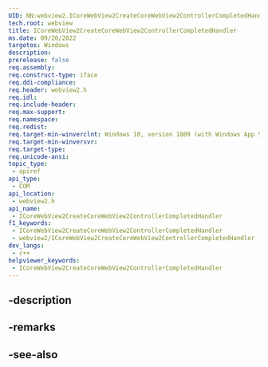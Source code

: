 ```yaml
---
UID: NN:webview2.ICoreWebView2CreateCoreWebView2ControllerCompletedHandler
tech.root: webview
title: ICoreWebView2CreateCoreWebView2ControllerCompletedHandler
ms.date: 09/20/2022
targetos: Windows
description: 
prerelease: false
req.assembly: 
req.construct-type: iface
req.ddi-compliance: 
req.header: webview2.h
req.idl: 
req.include-header: 
req.max-support: 
req.namespace: 
req.redist: 
req.target-min-winverclnt: Windows 10, version 1809 (with Windows App SDK 1.1 or later)
req.target-min-winversvr: 
req.target-type: 
req.unicode-ansi: 
topic_type:
 - apiref
api_type:
 - COM
api_location:
 - webview2.h
api_name:
 - ICoreWebView2CreateCoreWebView2ControllerCompletedHandler
f1_keywords:
 - ICoreWebView2CreateCoreWebView2ControllerCompletedHandler
 - webview2/ICoreWebView2CreateCoreWebView2ControllerCompletedHandler
dev_langs:
 - c++
helpviewer_keywords:
 - ICoreWebView2CreateCoreWebView2ControllerCompletedHandler
---
```


## -description

## -remarks

## -see-also

